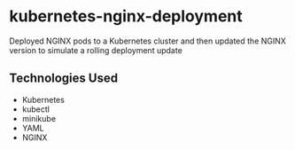 # kubernetes-nginx-deployment
Deployed NGINX pods to a Kubernetes cluster and then updated the NGINX version to simulate a rolling deployment update

## Technologies Used
* Kubernetes
* kubectl
* minikube
* YAML
* NGINX